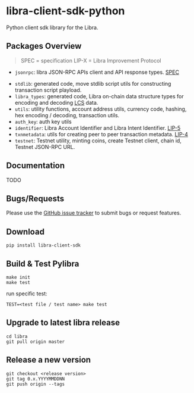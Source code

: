 # libra-client-sdk-python

Python client sdk library for the Libra.


## Packages Overview

> SPEC = specification
> LIP-X = Libra Improvement Protocol

* `jsonrpc`: libra JSON-RPC APIs client and API response types. [SPEC](https://github.com/libra/libra/blob/master/json-rpc/json-rpc-spec.md)
- `stdlib`: generated code, move stdlib script utils for constructing transaction script playload.
- `libra_types`: generated code, Libra on-chain data structure types for encoding and decoding [LCS](https://libra.github.io/libra/libra_canonical_serialization/index.html) data.
- `utils`: utility functions, account address utils, currency code, hashing, hex encoding / decoding, transaction utils.
- `auth_key`: auth key utils
- `identifier`: Libra Account Identifier and Libra Intent Identifier. [LIP-5](https://lip.libra.org/lip-5/)
- `txnmetadata`: utils for creating peer to peer transaction metadata. [LIP-4](https://lip.libra.org/lip-4/)
- `testnet`: Testnet utility, minting coins, create Testnet client, chain id, Testnet JSON-RPC URL.


## Documentation

TODO

## Bugs/Requests

Please use the [GitHub issue tracker](https://github.com/libra/libra-client-sdk-python/issues) to submit bugs or request features.

## Download

```
pip install libra-client-sdk
```


## Build & Test Pylibra

```
make init
make test
```

run specific test:

```
TEST=<test file / test name> make test
```

## Upgrade to latest libra release

```
cd libra
git pull origin master
```

## Release a new version

```
git checkout <release version>
git tag 0.x.YYYYMMDDNN
git push origin --tags
```
